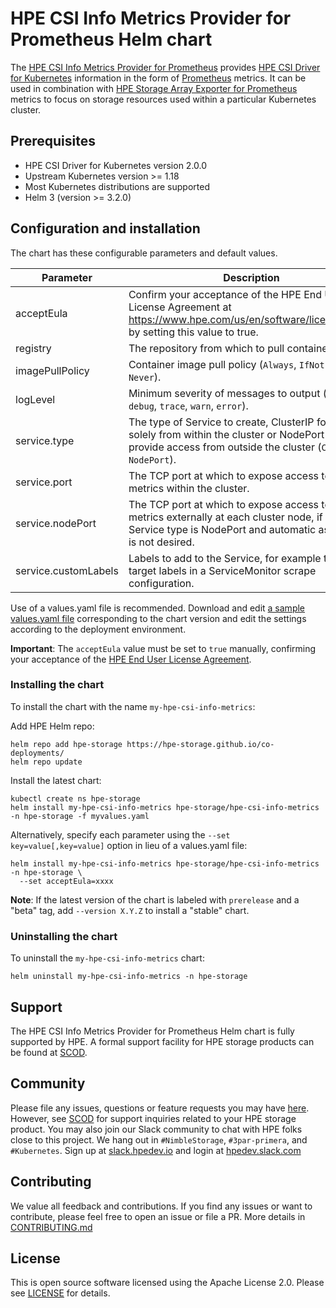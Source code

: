 # HPE CSI Info Metrics Provider for Prometheus Helm chart

The [HPE CSI Info Metrics Provider for Prometheus](https://scod.hpedev.io/) provides [HPE CSI Driver for Kubernetes](https://scod.hpedev.io/csi_driver/index.html) information in the form of [Prometheus](https://prometheus.io/) metrics.  It can be used in combination with [HPE Storage Array Exporter for Prometheus](https://hpe-storage.github.io/array-exporter) metrics to focus on storage resources used within a particular Kubernetes cluster.

## Prerequisites

- HPE CSI Driver for Kubernetes version 2.0.0
- Upstream Kubernetes version >= 1.18
- Most Kubernetes distributions are supported
- Helm 3 (version >= 3.2.0)

## Configuration and installation

The chart has these configurable parameters and default values.

| Parameter | Description | Default |
|---------------------------|------------------------------------------------------------------------|------------------|
| acceptEula | Confirm your acceptance of the HPE End User License Agreement at https://www.hpe.com/us/en/software/licensing.html by setting this value to true. | false |
| registry | The repository from which to pull container images. | quay.io |
| imagePullPolicy | Container image pull policy (`Always`, `IfNotPresent`, `Never`). | IfNotPresent |
| logLevel | Minimum severity of messages to output (`info`, `debug`, `trace`, `warn`, `error`). | info |
| service.type | The type of Service to create, ClusterIP for access solely from within the cluster or NodePort to provide access from outside the cluster (`ClusterIP`, `NodePort`). | ClusterIP |
| service.port | The TCP port at which to expose access to info metrics within the cluster. | 9090 |
| service.nodePort | The TCP port at which to expose access to info metrics externally at each cluster node, if the Service type is NodePort and automatic assignment is not desired. | *none* |
| service.customLabels | Labels to add to the Service, for example to include target labels in a ServiceMonitor scrape configuration. | *none* |

Use of a values.yaml file is recommended.  Download and edit [a sample values.yaml file](https://github.com/hpe-storage/co-deployments/blob/master/helm/values/csi-info-metrics) corresponding to the chart version and edit the settings according to the deployment environment.

**Important**: The `acceptEula` value must be set to `true` manually, confirming your acceptance of the [HPE End User License Agreement](https://www.hpe.com/us/en/software/licensing.html).

### Installing the chart

To install the chart with the name `my-hpe-csi-info-metrics`:

Add HPE Helm repo:

```
helm repo add hpe-storage https://hpe-storage.github.io/co-deployments/
helm repo update
```

Install the latest chart:

```
kubectl create ns hpe-storage
helm install my-hpe-csi-info-metrics hpe-storage/hpe-csi-info-metrics -n hpe-storage -f myvalues.yaml
```

Alternatively, specify each parameter using the `--set key=value[,key=value]` option in lieu of a values.yaml file:

```
helm install my-hpe-csi-info-metrics hpe-storage/hpe-csi-info-metrics -n hpe-storage \
  --set acceptEula=xxxx
```

**Note**: If the latest version of the chart is labeled with `prerelease` and a "beta" tag, add `--version X.Y.Z` to install a "stable" chart.

### Uninstalling the chart

To uninstall the `my-hpe-csi-info-metrics` chart:

```
helm uninstall my-hpe-csi-info-metrics -n hpe-storage
```

## Support

The HPE CSI Info Metrics Provider for Prometheus Helm chart is fully supported by HPE. A formal support facility for HPE storage products can be found at [SCOD](https://scod.hpedev.io/legal/support).

## Community

Please file any issues, questions or feature requests you may have [here](https://github.com/hpe-storage/co-deployments/issues). However, see [SCOD](https://scod.hpedev.io/legal/support) for support inquiries related to your HPE storage product. You may also join our Slack community to chat with HPE folks close to this project. We hang out in `#NimbleStorage`, `#3par-primera`, and `#Kubernetes`. Sign up at [slack.hpedev.io](https://slack.hpedev.io/) and login at [hpedev.slack.com](https://hpedev.slack.com/)

## Contributing

We value all feedback and contributions. If you find any issues or want to contribute, please feel free to open an issue or file a PR. More details in [CONTRIBUTING.md](https://github.com/hpe-storage/co-deployments/blob/master/CONTRIBUTING.md)

## License

This is open source software licensed using the Apache License 2.0. Please see [LICENSE](https://github.com/hpe-storage/co-deployments/blob/master/LICENSE) for details.
